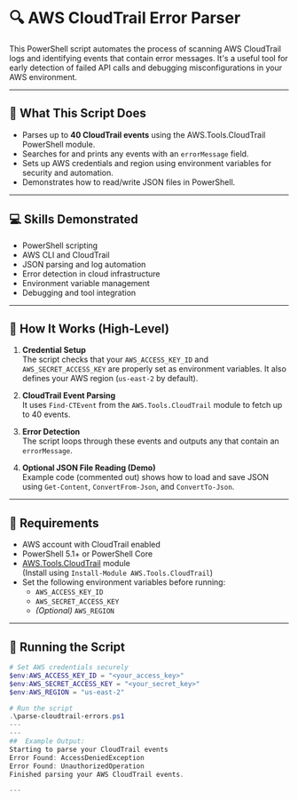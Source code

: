 # 🔍 AWS CloudTrail Error Parser

This PowerShell script automates the process of scanning AWS CloudTrail logs and identifying events that contain error messages. It's a useful tool for early detection of failed API calls and debugging misconfigurations in your AWS environment.

---

## 🧠 What This Script Does

- Parses up to **40 CloudTrail events** using the AWS.Tools.CloudTrail PowerShell module.
- Searches for and prints any events with an `errorMessage` field.
- Sets up AWS credentials and region using environment variables for security and automation.
- Demonstrates how to read/write JSON files in PowerShell.

---

## 💻 Skills Demonstrated

- PowerShell scripting  
- AWS CLI and CloudTrail  
- JSON parsing and log automation  
- Error detection in cloud infrastructure  
- Environment variable management  
- Debugging and tool integration

---

## 📁 How It Works (High-Level)

1. **Credential Setup**  
   The script checks that your `AWS_ACCESS_KEY_ID` and `AWS_SECRET_ACCESS_KEY` are properly set as environment variables. It also defines your AWS region (`us-east-2` by default).

2. **CloudTrail Event Parsing**  
   It uses `Find-CTEvent` from the `AWS.Tools.CloudTrail` module to fetch up to 40 events.

3. **Error Detection**  
   The script loops through these events and outputs any that contain an `errorMessage`.

4. **Optional JSON File Reading (Demo)**  
   Example code (commented out) shows how to load and save JSON using `Get-Content`, `ConvertFrom-Json`, and `ConvertTo-Json`.

---

## 🔧 Requirements

- AWS account with CloudTrail enabled
- PowerShell 5.1+ or PowerShell Core
- [AWS.Tools.CloudTrail](https://www.powershellgallery.com/packages/AWS.Tools.CloudTrail) module  
  (Install using `Install-Module AWS.Tools.CloudTrail`)
- Set the following environment variables before running:
  - `AWS_ACCESS_KEY_ID`
  - `AWS_SECRET_ACCESS_KEY`
  - *(Optional)* `AWS_REGION`

---
## 🚀 Running the Script

```powershell
# Set AWS credentials securely
$env:AWS_ACCESS_KEY_ID = "<your_access_key>"
$env:AWS_SECRET_ACCESS_KEY = "<your_secret_key>"
$env:AWS_REGION = "us-east-2"

# Run the script
.\parse-cloudtrail-errors.ps1
---
---
##  Example Output:
Starting to parse your CloudTrail events
Error Found: AccessDeniedException
Error Found: UnauthorizedOperation
Finished parsing your AWS CloudTrail events.

---
